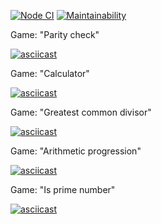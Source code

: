[![Node CI](https://github.com/IlliaTemnov/frontend-project-lvl1/workflows/Node%20CI/badge.svg)](https://github.com/IlliaTemnov/frontend-project-lvl1/actions)
[![Maintainability](https://api.codeclimate.com/v1/badges/71f8e550658aa9c68326/maintainability)](https://codeclimate.com/github/IlliaTemnov/frontend-project-lvl1/maintainability)

Game: "Parity check"

 [![asciicast](https://asciinema.org/a/t8SDH68CgFq7noEs6ISns24j5.svg)](https://asciinema.org/a/t8SDH68CgFq7noEs6ISns24j5)

Game: "Calculator"

  [![asciicast](https://asciinema.org/a/2DvSYkkfMzRyxalQVMx92lybV.svg)](https://asciinema.org/a/2DvSYkkfMzRyxalQVMx92lybV)

Game: "Greatest common divisor"

  [![asciicast](https://asciinema.org/a/JYNGl0swEIx8g9wQRtz4UcZvO.svg)](https://asciinema.org/a/JYNGl0swEIx8g9wQRtz4UcZvO)

Game: "Arithmetic progression"

  [![asciicast](https://asciinema.org/a/Hi6EhlIPUxLRRG6fKyqpZMeaR.svg)](https://asciinema.org/a/Hi6EhlIPUxLRRG6fKyqpZMeaR)

Game: "Is prime number"

  [![asciicast](https://asciinema.org/a/udtrDjLBIOQwQZpCqHu0lnMgM.svg)](https://asciinema.org/a/udtrDjLBIOQwQZpCqHu0lnMgM)
